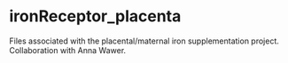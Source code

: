 # ironReceptor_placenta
Files associated with the placental/maternal iron supplementation project. Collaboration with Anna Wawer.
